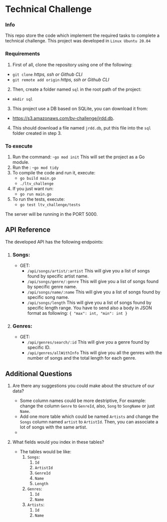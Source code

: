 # Technical Challenge

### Info
This repo store the code which implement the required tasks to complete a technical challenge.
This project was developed in `Linux Ubuntu 20.04`

### Requirements

1. First of all, clone the repository using one of the following:
- `git clone` *https, ssh or Github CLI*
- `git remote add origin` *https, ssh or Github CLI*

2. Then, create a folder named `sql` in the root path of the project:
- `mkdir sql`

3. This project use a DB based on SQLite, you can download it from:
- https://s3.amazonaws.com/bv-challenge/jrdd.db.

4. This should download a file named `jrdd.db`, put this file into the `sql` folder created in step 3.

### To execute

1. Run the command: 
	-`go mod init`
	This will set the project as a Go module.
2. Run the :
	-`go mod tidy`
3. To compile the code and run it, execute:
	- `go build main.go`
	- `./ltv_challenge`
4. If you just want run:
	- `go run main.go` 
5. To run the tests, execute:
	- `go test ltv_challenge/tests`

The server will be running in the PORT 5000.

## API Reference

The developed API has the following endpoints:
1. ### Songs:
	- GET:
		- `/api/songs/artist/:artist` 
		This will give you a list of songs found by specific artist name.
		- `/api/songs/genre/:genre`
		This will give you a list of songs found by specific genre name.
		- `/api/songs/name/:name`
		This will give you a list of songs found by specific song name.
		- `/api/songs/length`
		This will give you a list of songs found by specific length range. You have to send also a body in JSON format as following:
		`{
			"max": int,
			"min": int
		}`
2. ### Genres:
	- GET:
		-  `/api/genres/search/:id`
		This will give you a genre found by specific ID.
		-  `/api/genres/allWithInfo`
		This will give you all the genres with the number of songs and the total length for each genre.

## Additional Questions
1. Are there any suggestions you could make about the structure of our data?
	- Some column names could be more destriptive, For example: change the column `Genre` to `GenreId`, also, `Song` to `SongName` or just `Name`.
	- Add one more table which could be named `Artists` and change the `Songs` column named `artist` to `ArtistId`. Then, you can associate a lot of songs with the same artist.
	- 

2. What fields would you index in these tables?
	- The tables would be like:
		1. `Songs`:
			1. `Id`		
			2. `ArtistId`	
			3. `GenreId`	
			4. `Name`
			6. `Length`	
		2. `Genres`:
			1. `Id`
			2. `Name`
		3. `Artists`:
			1. `Id`
			2. `Name`
